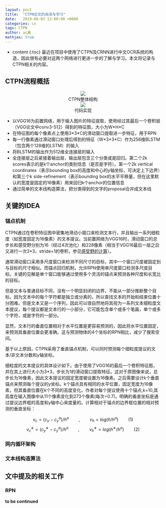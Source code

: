 ```yaml
---
layout: post
title:  "CTPN论文的阅读与学习"
date:   2019-06-02 12:00:00 +0800
categories: cv
tags: CTPN
author: ac酱
mathjax: true
---
```


* content
{:toc}
最近在项目中使用了CTPN及CRNN进行中文OCR系统的构造，因此很有必要对这两个网络进行更进一步的了解与学习。本文将记录与CTPN相关的内容。



## CTPN流程概括

<center>
<img src="https://raw.githubusercontent.com/changwh/changwh.github.io/master/_posts/res/2019-06-02-ctpn-paper-reading/architecture.jpg" />
<div>CTPN整体结构</div>
</center>

<center>
<img src="https://raw.githubusercontent.com/changwh/changwh.github.io/master/_posts/res/2019-06-02-ctpn-paper-reading/model_code.jpg" />
<div>代码实现</div>
</center>


* 以VGG16为前置网络，用于输入图片的特征提取，使用经过其最后一个卷积层（VGG论文中conv3-512）得到的特征图，大小为W\*H\*C
* 在特征图的每个像素点上使用3\*3\*C的滑动窗口提取进一步特征，用于RPN
* 每一行像素通过滑动窗口处理后得到的特征（W\*3\*3\*C）作为256维BLSTM（包含两个128维的LSTM）的输入
* 将BLSTM的输出作为512维全连接层的输入
* 全连接层之后紧接着输出层，输出层包含三个分类或是回归。第二个2k scores表示的是k个anchor的类别信息（是否是字符）。第一个2k vertical coordinates（表示bounding box的高度和中心的y轴坐标，可决定上下边界）和第三个k side-refinement（表示bounding box的水平平移量，但在这里默认的宽度是固定的16像素）用来回归k个anchor的位置信息
* 通过简单的文本线构造算法，把分类得到的文字的proposal合并成文本线

## 关键的IDEA

### 锚点机制

CTPN通过在卷积特征图中密集地滑动小窗口来检测文本行，并且输出一系列细粒度（如宽度固定为16像素）的文本提议。当前置网络为VGG16时，滑动窗口的总步长和感受野分别为16（经过4次池化）和228像素（相当于VGG16最后一层之后又进行一次3\*3，stride=1的卷积，参见[感受野的计算](https://www.cnblogs.com/objectDetect/p/5947169.html)）。

通常滑动窗口采用多尺度窗口来检测不同尺寸的目标，其中一个窗口尺度被固定到与目标的尺寸相似。而锚点回归机制，允许RPN使用单尺度窗口检测多尺度目标。关键的见解是单个窗口能够通过使用多个灵活的锚点来预测各种尺度和长宽比的目标。

但是文本与普通目标不同，没有一个明显封闭的边界，不能从一部分推断整个目标。因为文本中的每个字符都是独立或分离的，所以查找文本的开始和结束位置十分困难。但是文本又是一个序列，因此可以很自然地将其视为一系列文本细粒度文本提议，每个提议都是文本行的一小部分，它可能包含单个或多个笔画，单个或多个字符，或是字符的一部分。

显然，文本行的垂直位置相对于水平位置是更容易预测的，因此将水平位置固定，来预测其垂直位置会更准确。这与预测物体的4个坐标的RPN相比，减少了搜索空间。

基于以上原因，CTPN采用了垂直锚点机制，可以同时预测每个细粒度提议的文本/非文本分数和y轴坐标。

细粒度的文本提议的具体设计如下。由于使用了VGG16的最后一个卷积特征图，并在其上进行大小为3\*3，步长为1的滑动窗口提取特征。这对于原图像来说，总步长为16像素，因此文本提议的固定宽度被设置为16像素。之后需要设计k个垂直锚点来预测每个提议的y坐标。k个锚点具有相同的水平位置，固定宽度为16像素，但其垂直位置在k个不同的高度变化。作者对每个提议使用十个锚点,k=10,其高度在输入图像中从11个像素变化到273个像素(每次÷0.7)。明确的垂直坐标是通过提议边界框的高度和y轴中心来度量的。计算相对于锚点的边界框位置的相对预测的垂直坐标：

$$ v_c=(c_y−c^a_y)/h^a \qquad , \qquad v_h=log(h/h^a) \qquad (1) $$
$$ v^∗_c=(c^∗_y−c^a_y)/h^a \qquad , \qquad v^∗_h=log(h^∗/h^a) \qquad (2) $$
### 网内循环架构

### 文本线构造算法

## 文中提及的相关工作

### RPN



**to be continued**
